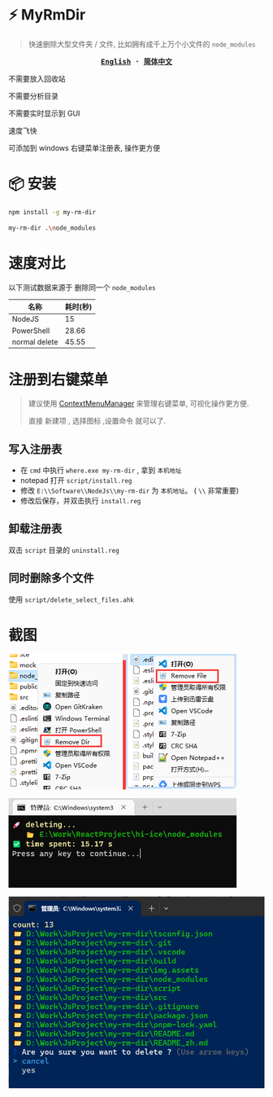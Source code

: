 # ⚡ MyRmDir

> 快速删除大型文件夹 / 文件, 比如拥有成千上万个小文件的 `node_modules`

<div align="center">
<strong>
<samp>

[English](README.md) · [简体中文](README_zh.md)

</samp>
</strong>
</div>

不需要放入回收站

不需要分析目录

不需要实时显示到 GUI

速度飞快

可添加到 windows 右键菜单注册表, 操作更方便

# 📦 安装

```bash
npm install -g my-rm-dir
```

```bash
my-rm-dir .\node_modules
```

# 速度对比

以下测试数据来源于 删除同一个 `node_modules`

| 名称          | 耗时(秒) |
| ------------- | -------- |
| NodeJS        | 15       |
| PowerShell    | 28.66    |
| normal delete | 45.55    |

# 注册到右键菜单

> 建议使用 [ContextMenuManager](https://github.com/BluePointLilac/ContextMenuManager) 来管理右键菜单, 可视化操作更方便.
>
> 直接 新建项 , 选择图标 ,设置命令 就可以了.

## 写入注册表

- 在 `cmd` 中执行 `where.exe my-rm-dir` , 拿到 `本机地址`
- notepad 打开 `script/install.reg`
- 修改 `E:\\Software\\NodeJs\\my-rm-dir` 为 `本机地址`。 ( `\\` 非常重要)
- 修改后保存，并双击执行 `install.reg`

## 卸载注册表

双击 `script` 目录的 `uninstall.reg`

## 同时删除多个文件

使用 `script/delete_select_files.ahk`

# 截图

![image-20220915214510812](img.assets/image-20220915214510812.png)

![image-20220917193123079](img.assets/image-20220917193123079.png)

![image-20250205012040.png](img.assets/image-20250205012040.png)
